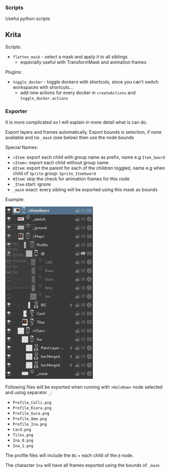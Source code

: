 ### Scripts

Useful python scripts

## Krita

Scripts:

- `flatten_mask` - select a mask and apply it to all siblings
  - especially useful with TransformMask and animation frames

Plugins:

- `toggle_docker` - toggle dockers with shortcuts, since you can't switch workspaces with shortcuts...
  - add new actions for every docker in `createActions` and `toggle_docker.actions`

### Exporter

It is more complicated so I will explain in more detail what is can do.

Export layers and frames automatically.
Export bounds is selection, if none available and no `_mask` (see below) then use the node bounds

Special Names:

- `>Item`: export each child with group name as prefix, name e.g `Item_Sword`
- `>Item<`: export each child without group name
- `@Item`: export the parent for each of the children toggled, name e.g when child of `Sprite` group: `Sprite_ItemSword`
- `#Item`: skip the check for animation frames for this node
- `_Item` start: ignore
- `_mask` exact: every sibling will be exported using this mask as bounds

Example:

![Exporter example](./exporter.png)

Following files will be exported when running with `>HoloRam<` node selected and using separator `_`:

- `Profile_Calli.png`
- `Profile_Kiara.png`
- `Profile_Gura.png`
- `Profile_Ame.png`
- `Profile_Ina.png`
- `Card.png`
- `Tiles.png`
- `Ina_0.png`
- `Ina_1.png`

The profile files will include the `BG` + each child of the `@` node.

The character `Ina` will have all frames exported using the bounds of `_mask`
